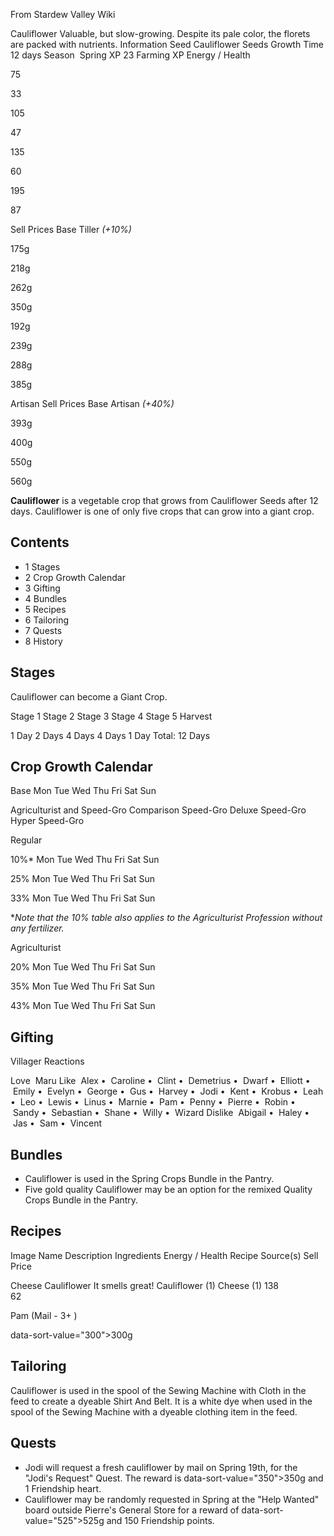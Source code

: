 From Stardew Valley Wiki

Cauliflower Valuable, but slow-growing. Despite its pale color, the florets are packed with nutrients. Information Seed Cauliflower Seeds Growth Time 12 days Season  Spring XP 23 Farming XP Energy / Health

75

33

105

47

135

60

195

87

Sell Prices Base Tiller *(+10%)*

175g

218g

262g

350g

192g

239g

288g

385g

Artisan Sell Prices Base Artisan *(+40%)*

393g

400g

550g

560g

**Cauliflower** is a vegetable crop that grows from Cauliflower Seeds after 12 days. Cauliflower is one of only five crops that can grow into a giant crop.

## Contents

- 1 Stages
- 2 Crop Growth Calendar
- 3 Gifting
- 4 Bundles
- 5 Recipes
- 6 Tailoring
- 7 Quests
- 8 History

## Stages

Cauliflower can become a Giant Crop.

Stage 1 Stage 2 Stage 3 Stage 4 Stage 5 Harvest

1 Day 2 Days 4 Days 4 Days 1 Day Total: 12 Days

## Crop Growth Calendar

Base Mon Tue Wed Thu Fri Sat Sun

Agriculturist and Speed-Gro Comparison Speed-Gro Deluxe Speed-Gro Hyper Speed-Gro

Regular

10%* Mon Tue Wed Thu Fri Sat Sun

25% Mon Tue Wed Thu Fri Sat Sun

33% Mon Tue Wed Thu Fri Sat Sun

\**Note that the 10% table also applies to the Agriculturist Profession without any fertilizer.*

Agriculturist

20% Mon Tue Wed Thu Fri Sat Sun

35% Mon Tue Wed Thu Fri Sat Sun

43% Mon Tue Wed Thu Fri Sat Sun

## Gifting

Villager Reactions

Love  Maru Like  Alex •  Caroline •  Clint •  Demetrius •  Dwarf •  Elliott •  Emily •  Evelyn •  George •  Gus •  Harvey •  Jodi •  Kent •  Krobus •  Leah •  Leo •  Lewis •  Linus •  Marnie •  Pam •  Penny •  Pierre •  Robin •  Sandy •  Sebastian •  Shane •  Willy •  Wizard Dislike  Abigail •  Haley •  Jas •  Sam •  Vincent

## Bundles

- Cauliflower is used in the Spring Crops Bundle in the Pantry.
- Five gold quality Cauliflower may be an option for the remixed Quality Crops Bundle in the Pantry.

## Recipes

Image Name Description Ingredients Energy / Health Recipe Source(s) Sell Price

Cheese Cauliflower It smells great! Cauliflower (1) Cheese (1) 138  
62

Pam (Mail - 3+ )

data-sort-value="300"&gt;300g

## Tailoring

Cauliflower is used in the spool of the Sewing Machine with Cloth in the feed to create a dyeable Shirt And Belt. It is a white dye when used in the spool of the Sewing Machine with a dyeable clothing item in the feed.

## Quests

- Jodi will request a fresh cauliflower by mail on Spring 19th, for the "Jodi's Request" Quest. The reward is data-sort-value="350"&gt;350g and 1 Friendship heart.
- Cauliflower may be randomly requested in Spring at the "Help Wanted" board outside Pierre's General Store for a reward of data-sort-value="525"&gt;525g and 150 Friendship points.